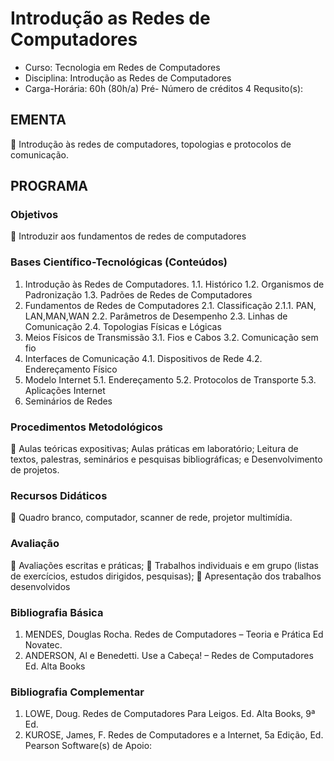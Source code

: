 # Introdução as Redes de Computadores 


* Curso: Tecnologia em Redes de Computadores
* Disciplina: Introdução as Redes de Computadores                           
* Carga-Horária: 60h (80h/a)
          Pré-
                                                                        Número de créditos 4
   Requsito(s):

## EMENTA
 Introdução às redes de computadores, topologias e protocolos de comunicação.
## PROGRAMA
### Objetivos
 Introduzir aos fundamentos de redes de computadores
### Bases Científico-Tecnológicas (Conteúdos)
1. Introdução às Redes de Computadores.
1.1. Histórico
1.2. Organismos de Padronização
1.3. Padrões de Redes de Computadores
2. Fundamentos de Redes de Computadores
2.1. Classificação
2.1.1. PAN, LAN,MAN,WAN
2.2. Parâmetros de Desempenho
2.3. Linhas de Comunicação
2.4. Topologias Físicas e Lógicas
3. Meios Físicos de Transmissão
3.1. Fios e Cabos
3.2. Comunicação sem fio
4. Interfaces de Comunicação
4.1. Dispositivos de Rede
4.2. Endereçamento Físico
5. Modelo Internet
5.1. Endereçamento
5.2. Protocolos de Transporte
5.3. Aplicações Internet
6. Seminários de Redes
### Procedimentos Metodológicos
 Aulas teóricas expositivas; Aulas práticas em laboratório; Leitura de textos, palestras, seminários e
    pesquisas bibliográficas; e Desenvolvimento de projetos.
### Recursos Didáticos
 Quadro branco, computador, scanner de rede, projetor multimídia.
### Avaliação
 Avaliações escritas e práticas;
 Trabalhos individuais e em grupo (listas de exercícios, estudos dirigidos, pesquisas);
 Apresentação dos trabalhos desenvolvidos
### Bibliografia Básica
1. MENDES, Douglas Rocha. Redes de Computadores – Teoria e Prática Ed Novatec.
2. ANDERSON, Al e Benedetti. Use a Cabeça! – Redes de Computadores Ed. Alta Books
### Bibliografia Complementar
1. LOWE, Doug. Redes de Computadores Para Leigos. Ed. Alta Books, 9ª Ed.
2. KUROSE, James, F. Redes de Computadores e a Internet, 5a Edição, Ed. Pearson
                                        Software(s) de Apoio: